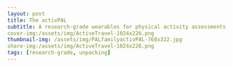 ```yaml
---
layout: post
title: The activPAL
subtitle: A research-grade wearables for physical activity assessments
cover-img:/assets/img/ActiveTravel-1024x226.png
thumbnail-img: /assets/img/PALfamilyactivPAL-768x322.jpg
share-img:/assets/img/ActiveTravel-1024x226.png
tags: [research-grade, unpacking]
---
```


